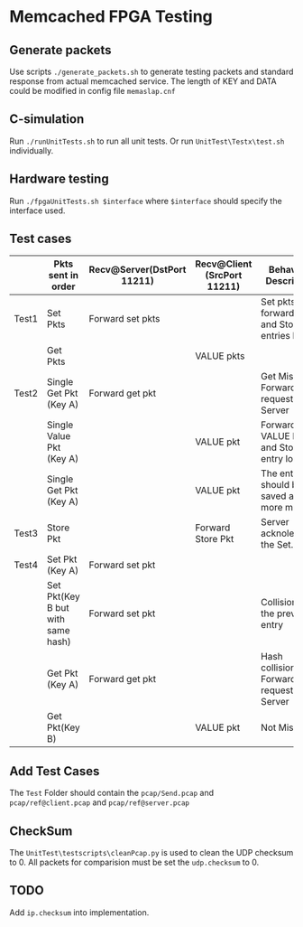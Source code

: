 # Memcached FPGA Testing

## Generate packets
Use scripts `./generate_packets.sh` to generate testing packets and standard response from actual memcached service. The length of KEY and DATA could be modified in config file `memaslap.cnf`

## C-simulation
Run `./runUnitTests.sh` to run all unit tests. Or run `UnitTest\Testx\test.sh` individually.
## Hardware testing
Run `./fpgaUnitTests.sh $interface` where `$interface` should specify the interface used.
## Test cases
| ﻿      |  Pkts sent in order                         | Recv@Server(DstPort 11211) | Recv@Client (SrcPort 11211) | Behaviour Description                            |
|-------|-----------------------------------|-------------------------|--------------------------|--------------------------------------------------|
| Test1 | Set Pkts                          | Forward set pkts        |                          | Set pkts forwarded and Store the entries locally |
|       | Get Pkts                          |                         | VALUE pkts               |                                                  |
| Test2 | Single Get Pkt (Key A)            | Forward get pkt         |                          | Get Miss: Forward the request to Server          |
|       | Single Value Pkt (Key A)          |                         | VALUE pkt                | Forward VALUE Pkts and Store the entry locally   |
|       | Single Get Pkt (Key A)            |                         | VALUE pkt                | The entry should be saved and no more miss       |
| Test3 | Store Pkt                         |                         | Forward Store Pkt        | Server acknoledeged the Set.                     |
| Test4 | Set Pkt (Key A)                   | Forward set pkt         |                          |                                                  |
|       | Set Pkt(Key B but with same hash) | Forward set pkt         |                          | Collision: kick the previous entry               |
|       | Get Pkt (Key A)                   | Forward get pkt         |                          | Hash collision: Forward the request to Server    |
|       | Get Pkt(Key B)                    |                         | VALUE pkt                | Not Miss                                         |

## Add Test Cases
The `Test` Folder should contain the `pcap/Send.pcap` and `pcap/ref@client.pcap` and `pcap/ref@server.pcap`

## CheckSum
The `UnitTest\testscripts\cleanPcap.py` is used to clean the UDP checksum to 0. All packets for comparision must be set the `udp.checksum` to 0. 

## TODO
Add `ip.checksum` into implementation.


